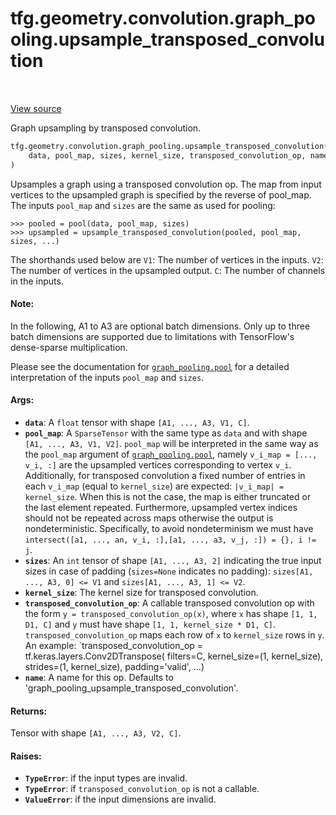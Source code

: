 <div itemscope itemtype="http://developers.google.com/ReferenceObject">
<meta itemprop="name" content="tfg.geometry.convolution.graph_pooling.upsample_transposed_convolution" />
<meta itemprop="path" content="Stable" />
</div>

# tfg.geometry.convolution.graph_pooling.upsample_transposed_convolution

<!-- Insert buttons and diff -->

<table class="tfo-notebook-buttons tfo-api" align="left">
</table>

<a target="_blank" href="https://github.com/tensorflow/graphics/blob/master/tensorflow_graphics/geometry/convolution/graph_pooling.py">View source</a>



Graph upsampling by transposed convolution.

```python
tfg.geometry.convolution.graph_pooling.upsample_transposed_convolution(
    data, pool_map, sizes, kernel_size, transposed_convolution_op, name=None
)
```



<!-- Placeholder for "Used in" -->

Upsamples a graph using a transposed convolution op. The map from input
vertices to the upsampled graph is specified by the reverse of pool_map. The
inputs `pool_map` and `sizes` are the same as used for pooling:

```
>>> pooled = pool(data, pool_map, sizes)
>>> upsampled = upsample_transposed_convolution(pooled, pool_map, sizes, ...)
```

The shorthands used below are
  `V1`: The number of vertices in the inputs.
  `V2`: The number of vertices in the upsampled output.
  `C`: The number of channels in the inputs.

#### Note:

In the following, A1 to A3 are optional batch dimensions. Only up to three
batch dimensions are supported due to limitations with TensorFlow's
dense-sparse multiplication.


Please see the documentation for <a href="../../../../tfg/geometry/convolution/graph_pooling/pool.md"><code>graph_pooling.pool</code></a> for a detailed
interpretation of the inputs `pool_map` and `sizes`.

#### Args:


* <b>`data`</b>: A `float` tensor with shape `[A1, ..., A3, V1, C]`.
* <b>`pool_map`</b>: A `SparseTensor` with the same type as `data` and with shape
  `[A1, ..., A3, V1, V2]`. `pool_map` will be interpreted in the same way
  as the `pool_map` argument of <a href="../../../../tfg/geometry/convolution/graph_pooling/pool.md"><code>graph_pooling.pool</code></a>, namely
  `v_i_map = [..., v_i, :]` are the upsampled vertices corresponding to
  vertex `v_i`. Additionally, for transposed convolution a fixed number of
  entries in each `v_i_map` (equal to `kernel_size`) are expected:
  `|v_i_map| = kernel_size`. When this is not the case, the map is either
  truncated or the last element repeated. Furthermore, upsampled vertex
  indices should not be repeated across maps otherwise the output is
  nondeterministic. Specifically, to avoid nondeterminism we must have
  `intersect([a1, ..., an, v_i, :],[a1, ..., a3, v_j, :]) = {}, i != j`.
* <b>`sizes`</b>: An `int` tensor of shape `[A1, ..., A3, 2]` indicating the true
  input sizes in case of padding (`sizes=None` indicates no padding):
  `sizes[A1, ..., A3, 0] <= V1` and `sizes[A1, ..., A3, 1] <= V2`.
* <b>`kernel_size`</b>: The kernel size for transposed convolution.
* <b>`transposed_convolution_op`</b>: A callable transposed convolution op with the
  form `y = transposed_convolution_op(x)`, where `x` has shape
  `[1, 1, D1, C]` and `y` must have shape `[1, 1, kernel_size * D1, C]`.
  `transposed_convolution_op` maps each row of `x` to `kernel_size` rows
  in `y`. An example:
  `transposed_convolution_op = tf.keras.layers.Conv2DTranspose(
      filters=C, kernel_size=(1, kernel_size), strides=(1, kernel_size),
      padding='valid', ...)
* <b>`name`</b>: A name for this op. Defaults to
  'graph_pooling_upsample_transposed_convolution'.


#### Returns:

Tensor with shape `[A1, ..., A3, V2, C]`.



#### Raises:


* <b>`TypeError`</b>: if the input types are invalid.
* <b>`TypeError`</b>: if `transposed_convolution_op` is not a callable.
* <b>`ValueError`</b>: if the input dimensions are invalid.